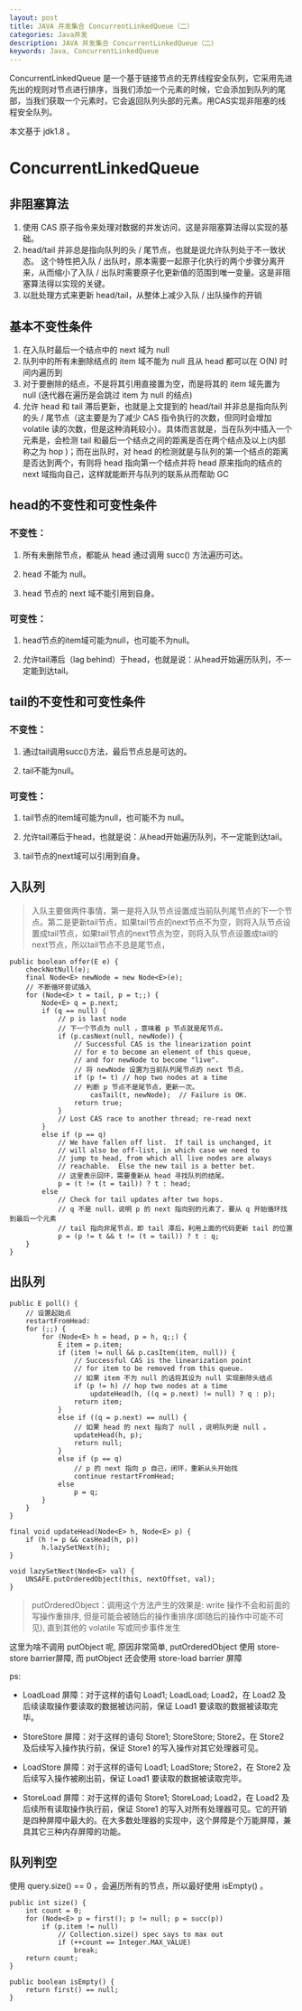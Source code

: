 ```yaml
---
layout: post
title: JAVA 并发集合 ConcurrentLinkedQueue（二）
categories: Java并发
description: JAVA 并发集合 ConcurrentLinkedQueue（二）
keywords: Java, ConcurrentLinkedQueue
---
```


ConcurrentLinkedQueue 是一个基于链接节点的无界线程安全队列，它采用先进先出的规则对节点进行排序，当我们添加一个元素的时候，它会添加到队列的尾部，当我们获取一个元素时，它会返回队列头部的元素。用CAS实现非阻塞的线程安全队列。 

本文基于 jdk1.8 。

# ConcurrentLinkedQueue

## 非阻塞算法

1. 使用 CAS 原子指令来处理对数据的并发访问，这是非阻塞算法得以实现的基础。 
2. head/tail 并非总是指向队列的头 / 尾节点，也就是说允许队列处于不一致状态。 这个特性把入队 / 出队时，原本需要一起原子化执行的两个步骤分离开来，从而缩小了入队 / 出队时需要原子化更新值的范围到唯一变量。这是非阻塞算法得以实现的关键。 
3. 以批处理方式来更新 head/tail，从整体上减少入队 / 出队操作的开销

## 基本不变性条件

1. 在入队时最后一个结点中的 next 域为 null
2. 队列中的所有未删除结点的 item 域不能为 null 且从 head 都可以在 O(N) 时间内遍历到
3. 对于要删除的结点，不是将其引用直接置为空，而是将其的 item 域先置为 null (迭代器在遍历是会跳过 item 为 null 的结点)
4. 允许 head 和 tail 滞后更新，也就是上文提到的 head/tail 并非总是指向队列的头 / 尾节点（这主要是为了减少 CAS 指令执行的次数，但同时会增加 volatile 读的次数，但是这种消耗较小）。具体而言就是，当在队列中插入一个元素是，会检测 tail 和最后一个结点之间的距离是否在两个结点及以上(内部称之为 hop )；而在出队时，对 head 的检测就是与队列的第一个结点的距离是否达到两个，有则将 head 指向第一个结点并将 head 原来指向的结点的 next 域指向自己，这样就能断开与队列的联系从而帮助 GC

## head的不变性和可变性条件

### 不变性：

1. 所有未删除节点，都能从 head 通过调用 succ() 方法遍历可达。

2. head 不能为 null。

3. head 节点的 next 域不能引用到自身。

### 可变性：

1. head节点的item域可能为null，也可能不为null。

2. 允许tail滞后（lag behind）于head，也就是说：从head开始遍历队列，不一定能到达tail。

## tail的不变性和可变性条件

### 不变性：

1. 通过tail调用succ()方法，最后节点总是可达的。

2. tail不能为null。

### 可变性：

1. tail节点的item域可能为null，也可能不为 null。

2. 允许tail滞后于head，也就是说：从head开始遍历队列，不一定能到达tail。

3. tail节点的next域可以引用到自身。

## 入队列

> 入队主要做两件事情，第一是将入队节点设置成当前队列尾节点的下一个节点。第二是更新tail节点，如果tail节点的next节点不为空，则将入队节点设置成tail节点，如果tail节点的next节点为空，则将入队节点设置成tail的next节点，所以tail节点不总是尾节点，


```
public boolean offer(E e) {
    checkNotNull(e);
    final Node<E> newNode = new Node<E>(e);
    // 不断循环尝试插入
    for (Node<E> t = tail, p = t;;) {
        Node<E> q = p.next;
        if (q == null) {
            // p is last node
            // 下一个节点为 null ，意味着 p 节点就是尾节点。
            if (p.casNext(null, newNode)) {
                // Successful CAS is the linearization point
                // for e to become an element of this queue,
                // and for newNode to become "live".
                // 将 newNode 设置为当前队列尾节点的 next 节点，
                if (p != t) // hop two nodes at a time
                // 判断 p 节点不是尾节点，更新一次。
                    casTail(t, newNode);  // Failure is OK.
                return true;
            }
            // Lost CAS race to another thread; re-read next
        }
        else if (p == q)
            // We have fallen off list.  If tail is unchanged, it
            // will also be off-list, in which case we need to
            // jump to head, from which all live nodes are always
            // reachable.  Else the new tail is a better bet.
            // 这里表示回环，需要重新从 head 寻找队列的结尾。
            p = (t != (t = tail)) ? t : head;
        else
            // Check for tail updates after two hops.
            // q 不是 null，说明 p 的 next 指向别的元素了，要从 q 开始循环找到最后一个元素
            // tail 指向非尾节点，即 tail 滞后，利用上面的代码更新 tail 的位置
            p = (p != t && t != (t = tail)) ? t : q;
    }
}
```

## 出队列

```
public E poll() {
    // 设置起始点
    restartFromHead:
    for (;;) {
        for (Node<E> h = head, p = h, q;;) {
            E item = p.item;
            if (item != null && p.casItem(item, null)) {
                // Successful CAS is the linearization point
                // for item to be removed from this queue.
                // 如果 item 不为 null 的话将其设为 null 实现删除头结点
                if (p != h) // hop two nodes at a time
                    updateHead(h, ((q = p.next) != null) ? q : p);
                return item;
            }
            else if ((q = p.next) == null) {
                // 如果 head 的 next 指向了 null ，说明队列是 null 。
                updateHead(h, p);
                return null;
            }
            else if (p == q)
                // p 的 next 指向 p 自己，闭环，重新从头开始找
                continue restartFromHead;
            else
                p = q;
        }
    }
}

final void updateHead(Node<E> h, Node<E> p) {
    if (h != p && casHead(h, p))
        h.lazySetNext(h);
}

void lazySetNext(Node<E> val) {
    UNSAFE.putOrderedObject(this, nextOffset, val);
}
```

> putOrderedObject：调用这个方法产生的效果是: write 操作不会和前面的写操作重排序, 但是可能会被随后的操作重排序(即随后的操作中可能不可见), 直到其他的 volatile 写或同步事件发生

这里为啥不调用 putObject 呢, 原因非常简单, putOrderedObject 使用 store-store barrier屏障, 而 putObject 还会使用 store-load barrier 屏障

ps: 

* LoadLoad   屏障：对于这样的语句 Load1; LoadLoad; Load2，在 Load2 及后续读取操作要读取的数据被访问前，保证 Load1 要读取的数据被读取完毕。

* StoreStore 屏障：对于这样的语句 Store1; StoreStore; Store2，在 Store2 及后续写入操作执行前，保证 Store1 的写入操作对其它处理器可见。

* LoadStore  屏障：对于这样的语句 Load1; LoadStore; Store2，在 Store2 及后续写入操作被刷出前，保证 Load1 要读取的数据被读取完毕。

* StoreLoad  屏障：对于这样的语句 Store1; StoreLoad; Load2，在 Load2 及后续所有读取操作执行前，保证 Store1 的写入对所有处理器可见。它的开销是四种屏障中最大的。在大多数处理器的实现中，这个屏障是个万能屏障，兼具其它三种内存屏障的功能。

## 队列判空

使用 query.size() == 0 ，会遍历所有的节点，所以最好使用 isEmpty() 。

```
public int size() {
    int count = 0;
    for (Node<E> p = first(); p != null; p = succ(p))
        if (p.item != null)
            // Collection.size() spec says to max out
            if (++count == Integer.MAX_VALUE)
                break;
    return count;
}

public boolean isEmpty() {
    return first() == null;
}
```

